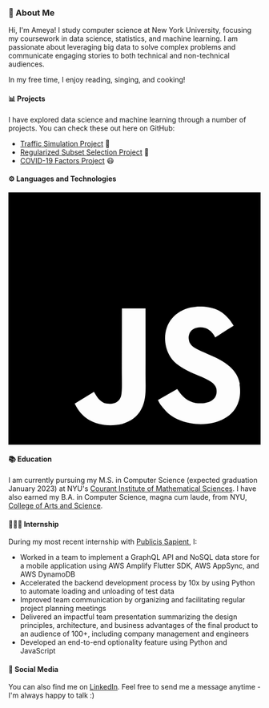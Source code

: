 ### 👋 About Me

Hi, I'm Ameya! I study computer science at New York University, focusing my coursework in data science, statistics, and machine learning. I am passionate about leveraging big data to solve complex problems and communicate engaging stories to both technical and non-technical audiences.

In my free time, I enjoy reading, singing, and cooking!

#### 📊 Projects
I have explored data science and machine learning through a number of projects. You can check these out here on GitHub:

- [Traffic Simulation Project](https://github.com/aashere/BDAD_Violet_Noise) 🚗
- [Regularized Subset Selection Project](https://github.com/aashere/regularized-subset-selection) 🧮
- [COVID-19 Factors Project](https://github.com/aashere/covid19-factors) 😷

#### ⚙️ Languages and Technologies

<svg role="img" viewBox="0 0 24 24" xmlns="http://www.w3.org/2000/svg"><title>JavaScript</title><path d="M0 0h24v24H0V0zm22.034 18.276c-.175-1.095-.888-2.015-3.003-2.873-.736-.345-1.554-.585-1.797-1.14-.091-.33-.105-.51-.046-.705.15-.646.915-.84 1.515-.66.39.12.75.42.976.9 1.034-.676 1.034-.676 1.755-1.125-.27-.42-.404-.601-.586-.78-.63-.705-1.469-1.065-2.834-1.034l-.705.089c-.676.165-1.32.525-1.71 1.005-1.14 1.291-.811 3.541.569 4.471 1.365 1.02 3.361 1.244 3.616 2.205.24 1.17-.87 1.545-1.966 1.41-.811-.18-1.26-.586-1.755-1.336l-1.83 1.051c.21.48.45.689.81 1.109 1.74 1.756 6.09 1.666 6.871-1.004.029-.09.24-.705.074-1.65l.046.067zm-8.983-7.245h-2.248c0 1.938-.009 3.864-.009 5.805 0 1.232.063 2.363-.138 2.711-.33.689-1.18.601-1.566.48-.396-.196-.597-.466-.83-.855-.063-.105-.11-.196-.127-.196l-1.825 1.125c.305.63.75 1.172 1.324 1.517.855.51 2.004.675 3.207.405.783-.226 1.458-.691 1.811-1.411.51-.93.402-2.07.397-3.346.012-2.054 0-4.109 0-6.179l.004-.056z"/></svg>


#### 📚 Education

I am currently pursuing my M.S. in Computer Science (expected graduation January 2023) at NYU's [Courant Institute of Mathematical Sciences](https://cs.nyu.edu/home/index.html). I have also earned my B.A. in Computer Science, magna cum laude, from NYU, [College of Arts and Science](https://cas.nyu.edu/).

#### 👨🏽‍💻 Internship
During my most recent internship with [Publicis Sapient](https://www.publicissapient.com/), I:

- Worked in a team to implement a GraphQL API and NoSQL data store for a mobile application using AWS Amplify Flutter SDK, AWS AppSync, and AWS DynamoDB
- Accelerated the backend development process by 10x by using Python to automate loading and unloading of test data
- Improved team communication by organizing and facilitating regular project planning meetings
- Delivered an impactful team presentation summarizing the design principles, architecture, and business advantages of the final product to an audience of 100+, including company management and engineers
- Developed an end-to-end optionality feature using Python and JavaScript

#### 🤝 Social Media
You can also find me on [LinkedIn](https://www.linkedin.com/in/ameya-shere/). Feel free to send me a message anytime - I'm always happy to talk :)
